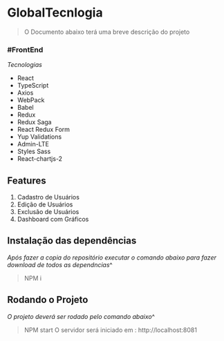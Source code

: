 # GlobalTecnlogia

> O Documento abaixo terá uma breve descrição do projeto

### #FrontEnd

_Tecnologias_

- React
- TypeScript
- Axios
- WebPack
- Babel
- Redux
- Redux Saga
- React Redux Form
- Yup Validations
- Admin-LTE
- Styles Sass
- React-chartjs-2

## Features

1. Cadastro de Usuários
2. Edição de Usuários
3. Exclusão de Usuários
4. Dashboard com Gráficos

## Instalação das dependências

_Após fazer a copia do repositório executar o comando abaixo para fazer download de todos as dependncias_^

> NPM i

## Rodando o Projeto

_O projeto deverá ser rodado pelo comando abaixo_^

> NPM start
> O servidor será iniciado em : http://localhost:8081
